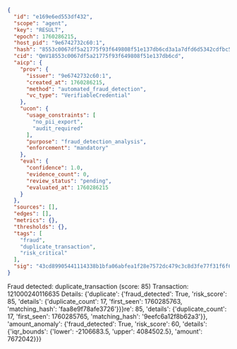 ```json
{
  "id": "e169e6ed553df432",
  "scope": "agent",
  "key": "RESULT",
  "epoch": 1760286215,
  "host_pid": "9e6742732c60:1",
  "hash": "8553c0067df5a21775f93f649808f51e137db6cd3a1a7dfd6d5342cdfbc5eea4",
  "cid": "QmV18553c0067df5a21775f93f649808f51e137db6cd",
  "aicp": {
    "prov": {
      "issuer": "9e6742732c60:1",
      "created_at": 1760286215,
      "method": "automated_fraud_detection",
      "vc_type": "VerifiableCredential"
    },
    "ucon": {
      "usage_constraints": [
        "no_pii_export",
        "audit_required"
      ],
      "purpose": "fraud_detection_analysis",
      "enforcement": "mandatory"
    },
    "eval": {
      "confidence": 1.0,
      "evidence_count": 0,
      "review_status": "pending",
      "evaluated_at": 1760286215
    }
  },
  "sources": [],
  "edges": [],
  "metrics": {},
  "thresholds": {},
  "tags": [
    "fraud",
    "duplicate_transaction",
    "risk_critical"
  ],
  "sig": "43cd89905441114338b1bfa06abfea1f28e7572dc479c3c8d3fe77f31f6f6ae0"
}
```

Fraud detected: duplicate_transaction (score: 85)
Transaction: 121000240116635
Details: {'duplicate': {'fraud_detected': True, 'risk_score': 85, 'details': {'duplicate_count': 17, 'first_seen': 1760285763, 'matching_hash': 'faa8e9f78afe3726'}}}re': 85, 'details': {'duplicate_count': 17, 'first_seen': 1760285765, 'matching_hash': '9eefc6a12f8b62a3'}}, 'amount_anomaly': {'fraud_detected': True, 'risk_score': 60, 'details': {'iqr_bounds': {'lower': -2106683.5, 'upper': 4084502.5}, 'amount': 7672042}}}